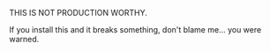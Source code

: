 THIS IS NOT PRODUCTION WORTHY.

If you install this and it breaks something, don't blame me... you were warned.

